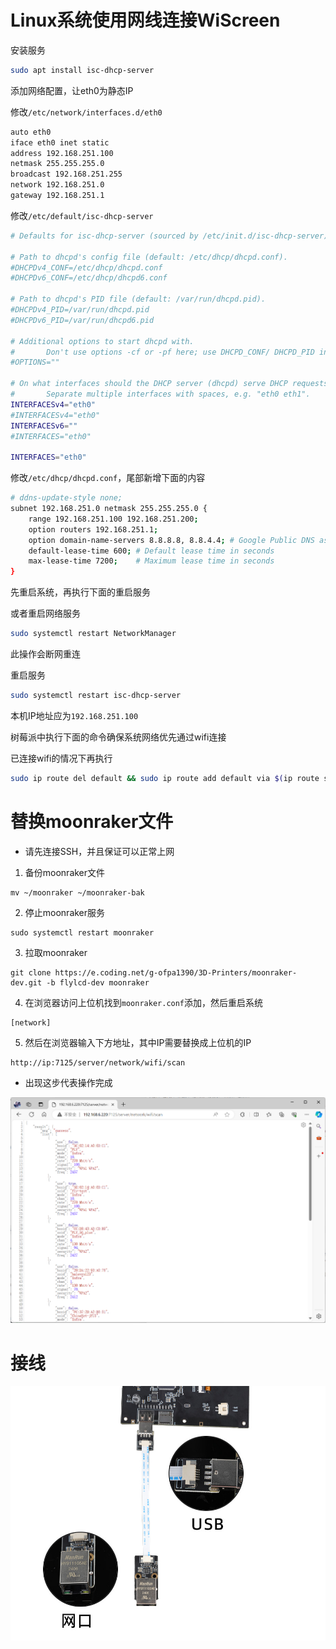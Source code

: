 # Linux系统使用网线连接WiScreen

安装服务

```bash
sudo apt install isc-dhcp-server
```

添加网络配置，让eth0为静态IP

修改`/etc/network/interfaces.d/eth0`

```bash
auto eth0
iface eth0 inet static
address 192.168.251.100
netmask 255.255.255.0
broadcast 192.168.251.255
network 192.168.251.0
gateway 192.168.251.1
```

修改`/etc/default/isc-dhcp-server`

```bash
# Defaults for isc-dhcp-server (sourced by /etc/init.d/isc-dhcp-server)

# Path to dhcpd's config file (default: /etc/dhcp/dhcpd.conf).
#DHCPDv4_CONF=/etc/dhcp/dhcpd.conf
#DHCPDv6_CONF=/etc/dhcp/dhcpd6.conf

# Path to dhcpd's PID file (default: /var/run/dhcpd.pid).
#DHCPDv4_PID=/var/run/dhcpd.pid
#DHCPDv6_PID=/var/run/dhcpd6.pid

# Additional options to start dhcpd with.
#       Don't use options -cf or -pf here; use DHCPD_CONF/ DHCPD_PID instead
#OPTIONS=""

# On what interfaces should the DHCP server (dhcpd) serve DHCP requests?
#       Separate multiple interfaces with spaces, e.g. "eth0 eth1".
INTERFACESv4="eth0"
#INTERFACESv4="eth0"
INTERFACESv6=""
#INTERFACES="eth0"

INTERFACES="eth0"
```

修改`/etc/dhcp/dhcpd.conf`，尾部新增下面的内容

```bash
# ddns-update-style none;
subnet 192.168.251.0 netmask 255.255.255.0 {
    range 192.168.251.100 192.168.251.200;
    option routers 192.168.251.1;
    option domain-name-servers 8.8.8.8, 8.8.4.4; # Google Public DNS as an example
    default-lease-time 600; # Default lease time in seconds
    max-lease-time 7200;    # Maximum lease time in seconds
}
```

先重启系统，再执行下面的重启服务

或者重启网络服务

```bash
sudo systemctl restart NetworkManager
```

此操作会断网重连

重启服务

```bash
sudo systemctl restart isc-dhcp-server
```

本机IP地址应为`192.168.251.100`

树莓派中执行下面的命令确保系统网络优先通过wifi连接

已连接wifi的情况下再执行

```bash
sudo ip route del default && sudo ip route add default via $(ip route show dev wlan0 | grep 'default via' | awk 'NR==1 {print $3}') dev wlan0
```

# 替换moonraker文件

* 请先连接SSH，并且保证可以正常上网

1. 备份moonraker文件

```
mv ~/moonraker ~/moonraker-bak
```

2. 停止moonraker服务

```
sudo systemctl restart moonraker
```

3. 拉取moonraker

```
git clone https://e.coding.net/g-ofpa1390/3D-Printers/moonraker-dev.git -b flylcd-dev moonraker
```

4. 在浏览器访问上位机找到`moonraker.conf`添加，然后重启系统

```
[network]
```

5. 然后在浏览器输入下方地址，其中IP需要替换成上位机的IP

```
http://ip:7125/server/network/wifi/scan
```

* 出现这步代表操作完成

![moonraker](../../images/boards/fly_WiScreen/moonraker.png)

# 接线

![rj45](../../images/boards/fly_WiScreen/rj45.png)
